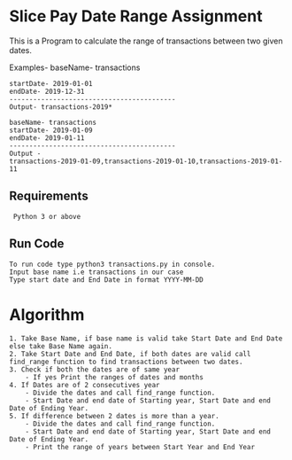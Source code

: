 # Slice Pay Date Range Assignment

This is a Program to calculate the range of transactions between two given dates.

Examples-
    baseName- transactions

    startDate- 2019-01-01
    endDate- 2019-12-31
    ------------------------------------------
    Output- transactions-2019*

    baseName- transactions
    startDate- 2019-01-09
    endDate- 2019-01-11
    ------------------------------------------
    Output -
    transactions-2019-01-09,transactions-2019-01-10,transactions-2019-01-11
    
## Requirements

``` Python 3 or above```

## Run Code

```
To run code type python3 transactions.py in console.
Input base name i.e transactions in our case
Type start date and End Date in format YYYY-MM-DD
```

# Algorithm

``` 
1. Take Base Name, if base name is valid take Start Date and End Date else take Base Name again.
2. Take Start Date and End Date, if both dates are valid call find_range function to find transactions between two dates.
3. Check if both the dates are of same year
    - If yes Print the ranges of dates and months
4. If Dates are of 2 consecutives year
    - Divide the dates and call find_range function.
    - Start Date and end date of Starting year, Start Date and end Date of Ending Year.
5. If difference between 2 dates is more than a year.
    - Divide the dates and call find_range function.
    - Start Date and end date of Starting year, Start Date and end Date of Ending Year.
    - Print the range of years between Start Year and End Year
```